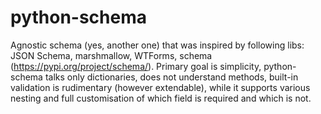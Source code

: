 # python-schema
Agnostic schema (yes, another one) that was inspired by following libs: JSON Schema, marshmallow, WTForms, schema (https://pypi.org/project/schema/). Primary goal is simplicity, python-schema talks only dictionaries, does not understand methods, built-in validation is rudimentary (however extendable), while it supports various nesting and full customisation of which field is required and which is not.
